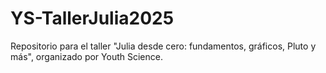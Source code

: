 # YS-TallerJulia2025
Repositorio para el taller "Julia desde cero: fundamentos, gráficos, Pluto y más", organizado por Youth Science.
